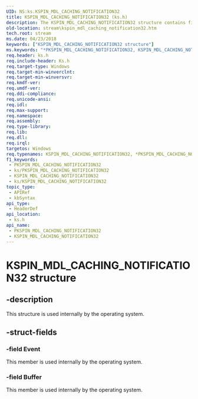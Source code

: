 ```yaml
---
UID: NS:ks.KSPIN_MDL_CACHING_NOTIFICATION32
title: KSPIN_MDL_CACHING_NOTIFICATION32 (ks.h)
description: The KSPIN_MDL_CACHING_NOTIFICATION32 structure contains fields that are used internally by the operating system.
old-location: stream\kspin_mdl_caching_notification32.htm
tech.root: stream
ms.date: 04/23/2018
keywords: ["KSPIN_MDL_CACHING_NOTIFICATION32 structure"]
ms.keywords: "*PKSPIN_MDL_CACHING_NOTIFICATION32, KSPIN_MDL_CACHING_NOTIFICATION32, KSPIN_MDL_CACHING_NOTIFICATION32 structure [Streaming Media Devices], PKSPIN_MDL_CACHING_NOTIFICATION32, PKSPIN_MDL_CACHING_NOTIFICATION32 structure pointer [Streaming Media Devices], ks/KSPIN_MDL_CACHING_NOTIFICATION32, ks/PKSPIN_MDL_CACHING_NOTIFICATION32, stream.kspin_mdl_caching_notification32"
req.header: ks.h
req.include-header: Ks.h
req.target-type: Windows
req.target-min-winverclnt: 
req.target-min-winversvr: 
req.kmdf-ver: 
req.umdf-ver: 
req.ddi-compliance: 
req.unicode-ansi: 
req.idl: 
req.max-support: 
req.namespace: 
req.assembly: 
req.type-library: 
req.lib: 
req.dll: 
req.irql: 
targetos: Windows
req.typenames: KSPIN_MDL_CACHING_NOTIFICATION32, *PKSPIN_MDL_CACHING_NOTIFICATION32
f1_keywords:
 - PKSPIN_MDL_CACHING_NOTIFICATION32
 - ks/PKSPIN_MDL_CACHING_NOTIFICATION32
 - KSPIN_MDL_CACHING_NOTIFICATION32
 - ks/KSPIN_MDL_CACHING_NOTIFICATION32
topic_type:
 - APIRef
 - kbSyntax
api_type:
 - HeaderDef
api_location:
 - ks.h
api_name:
 - PKSPIN_MDL_CACHING_NOTIFICATION32
 - KSPIN_MDL_CACHING_NOTIFICATION32
---
```


# KSPIN_MDL_CACHING_NOTIFICATION32 structure


## -description

This structure is used internally by the operating system.

## -struct-fields

### -field Event

This member is used internally by the operating system.

### -field Buffer

This member  is used internally by the operating system.

